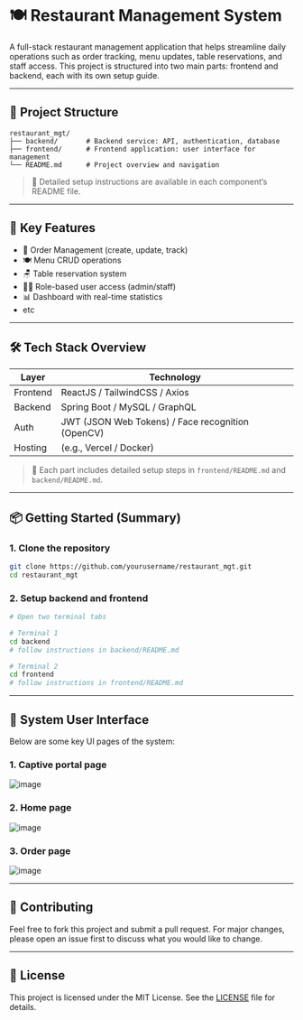 # 🍽️ Restaurant Management System

A full-stack restaurant management application that helps streamline daily operations such as order tracking, menu updates, table reservations, and staff access. This project is structured into two main parts: frontend and backend, each with its own setup guide.

---

## 📁 Project Structure

```
restaurant_mgt/
├── backend/       # Backend service: API, authentication, database
├── frontend/      # Frontend application: user interface for management
└── README.md      # Project overview and navigation
```

> 📌 Detailed setup instructions are available in each component’s README file.

---

## 🚀 Key Features

- 🧾 Order Management (create, update, track)
- 🍽️ Menu CRUD operations
- 🪑 Table reservation system
- 👨‍🍳 Role-based user access (admin/staff)
- 📊 Dashboard with real-time statistics
- etc
---

## 🛠️ Tech Stack Overview

| Layer     | Technology                                   |
|-----------|-----------------------------------------------|
| Frontend  | ReactJS / TailwindCSS / Axios                |
| Backend   | Spring Boot / MySQL / GraphQL                |
| Auth      | JWT (JSON Web Tokens) / Face recognition (OpenCV) |
| Hosting   | (e.g., Vercel / Docker)             |

> 📂 Each part includes detailed setup steps in `frontend/README.md` and `backend/README.md`.

---

## 📦 Getting Started (Summary)

### 1. Clone the repository

```bash
git clone https://github.com/yourusername/restaurant_mgt.git
cd restaurant_mgt
```

### 2. Setup backend and frontend

```bash
# Open two terminal tabs

# Terminal 1
cd backend
# follow instructions in backend/README.md

# Terminal 2
cd frontend
# follow instructions in frontend/README.md
```

---

## 📸 System User Interface
Below are some key UI pages of the system:
### 1. Captive portal page
![image](https://github.com/user-attachments/assets/db7b1058-c8fb-46aa-a493-fb74378eac6d)
### 2. Home page
![image](https://github.com/user-attachments/assets/81d97e22-bc0e-4651-8ad0-e74cc2f9a7cd)
### 3. Order page
![image](https://github.com/user-attachments/assets/89ea4c8d-4116-4fe1-b6c7-534ead3455c0)




---

## 🤝 Contributing

Feel free to fork this project and submit a pull request. For major changes, please open an issue first to discuss what you would like to change.

---

## 📄 License

This project is licensed under the MIT License. See the [LICENSE](LICENSE) file for details.

